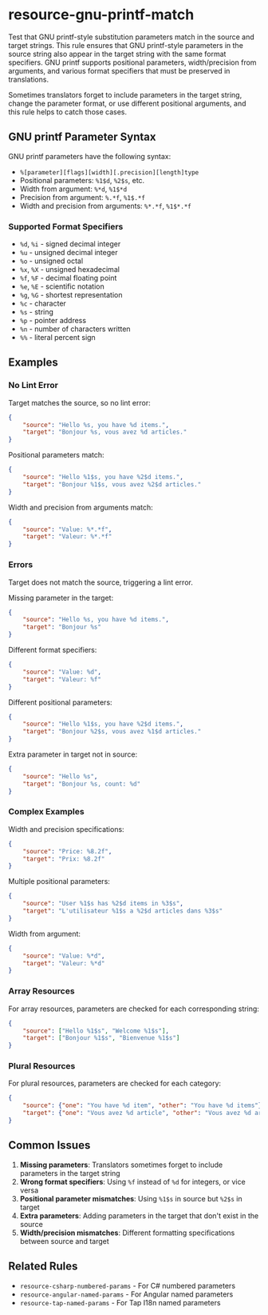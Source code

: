 # resource-gnu-printf-match

Test that GNU printf-style substitution parameters match in the source and target strings.
This rule ensures that GNU printf-style parameters in the source string also appear in the target
string with the same format specifiers. GNU printf supports positional parameters, width/precision
from arguments, and various format specifiers that must be preserved in translations.

Sometimes translators forget to include parameters in the target string, change the parameter
format, or use different positional arguments, and this rule helps to catch those cases.

## GNU printf Parameter Syntax

GNU printf parameters have the following syntax:
- `%[parameter][flags][width][.precision][length]type`
- Positional parameters: `%1$d`, `%2$s`, etc.
- Width from argument: `%*d`, `%1$*d`
- Precision from argument: `%.*f`, `%1$.*f`
- Width and precision from arguments: `%*.*f`, `%1$*.*f`

### Supported Format Specifiers

- `%d`, `%i` - signed decimal integer
- `%u` - unsigned decimal integer
- `%o` - unsigned octal
- `%x`, `%X` - unsigned hexadecimal
- `%f`, `%F` - decimal floating point
- `%e`, `%E` - scientific notation
- `%g`, `%G` - shortest representation
- `%c` - character
- `%s` - string
- `%p` - pointer address
- `%n` - number of characters written
- `%%` - literal percent sign

## Examples

### No Lint Error

Target matches the source, so no lint error:

```json
{
    "source": "Hello %s, you have %d items.",
    "target": "Bonjour %s, vous avez %d articles."
}
```

Positional parameters match:

```json
{
    "source": "Hello %1$s, you have %2$d items.",
    "target": "Bonjour %1$s, vous avez %2$d articles."
}
```

Width and precision from arguments match:

```json
{
    "source": "Value: %*.*f",
    "target": "Valeur: %*.*f"
}
```

### Errors

Target does not match the source, triggering a lint error.

Missing parameter in the target:

```json
{
    "source": "Hello %s, you have %d items.",
    "target": "Bonjour %s"
}
```

Different format specifiers:

```json
{
    "source": "Value: %d",
    "target": "Valeur: %f"
}
```

Different positional parameters:

```json
{
    "source": "Hello %1$s, you have %2$d items.",
    "target": "Bonjour %2$s, vous avez %1$d articles."
}
```

Extra parameter in target not in source:

```json
{
    "source": "Hello %s",
    "target": "Bonjour %s, count: %d"
}
```

### Complex Examples

Width and precision specifications:

```json
{
    "source": "Price: %8.2f",
    "target": "Prix: %8.2f"
}
```

Multiple positional parameters:

```json
{
    "source": "User %1$s has %2$d items in %3$s",
    "target": "L'utilisateur %1$s a %2$d articles dans %3$s"
}
```

Width from argument:

```json
{
    "source": "Value: %*d",
    "target": "Valeur: %*d"
}
```

### Array Resources

For array resources, parameters are checked for each corresponding string:

```json
{
    "source": ["Hello %1$s", "Welcome %1$s"],
    "target": ["Bonjour %1$s", "Bienvenue %1$s"]
}
```

### Plural Resources

For plural resources, parameters are checked for each category:

```json
{
    "source": {"one": "You have %d item", "other": "You have %d items"},
    "target": {"one": "Vous avez %d article", "other": "Vous avez %d articles"}
}
```

## Common Issues

1. **Missing parameters**: Translators sometimes forget to include parameters in the target string
2. **Wrong format specifiers**: Using `%f` instead of `%d` for integers, or vice versa
3. **Positional parameter mismatches**: Using `%1$s` in source but `%2$s` in target
4. **Extra parameters**: Adding parameters in the target that don't exist in the source
5. **Width/precision mismatches**: Different formatting specifications between source and target

## Related Rules

- `resource-csharp-numbered-params` - For C# numbered parameters
- `resource-angular-named-params` - For Angular named parameters
- `resource-tap-named-params` - For Tap I18n named parameters 